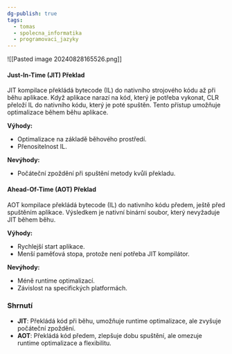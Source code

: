 ```yaml
---
dg-publish: true
tags:
  - tomas
  - spolecna_informatika
  - programovaci_jazyky
---
```

![[Pasted image 20240828165526.png]]
#### Just-In-Time (JIT) Překlad
JIT kompilace překládá bytecode (IL) do nativního strojového kódu až při běhu aplikace. Když aplikace narazí na kód, který je potřeba vykonat, CLR přeloží IL do nativního kódu, který je poté spuštěn. Tento přístup umožňuje optimalizace během běhu aplikace.

**Výhody:**
- Optimalizace na základě běhového prostředí.
- Přenositelnost IL.

**Nevýhody:**
- Počáteční zpoždění při spuštění metody kvůli překladu.

#### Ahead-Of-Time (AOT) Překlad
AOT kompilace překládá bytecode (IL) do nativního kódu předem, ještě před spuštěním aplikace. Výsledkem je nativní binární soubor, který nevyžaduje JIT během běhu.

**Výhody:**
- Rychlejší start aplikace.
- Menší paměťová stopa, protože není potřeba JIT kompilátor.

**Nevýhody:**
- Méně runtime optimalizací.
- Závislost na specifických platformách.

### Shrnutí
- **JIT**: Překládá kód při běhu, umožňuje runtime optimalizace, ale zvyšuje počáteční zpoždění.
- **AOT**: Překládá kód předem, zlepšuje dobu spuštění, ale omezuje runtime optimalizace a flexibilitu.